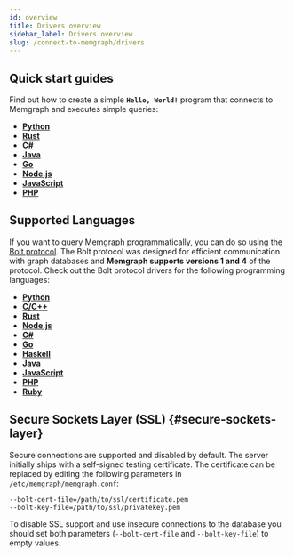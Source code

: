 ```yaml
---
id: overview
title: Drivers overview
sidebar_label: Drivers overview
slug: /connect-to-memgraph/drivers
---
```


## Quick start guides

Find out how to create a simple **`Hello, World!`** program that connects to
Memgraph and executes simple queries:

- **[Python](/connect-to-memgraph/drivers/python.md)**
- **[Rust](/connect-to-memgraph/drivers/rust.md)**
- **[C#](/connect-to-memgraph/drivers/c-sharp.md)**
- **[Java](/connect-to-memgraph/drivers/java.md)**
- **[Go](/connect-to-memgraph/drivers/go.md)**
- **[Node.js](/connect-to-memgraph/drivers/nodejs.md)**
- **[JavaScript](/connect-to-memgraph/drivers/javascript.md)**
- **[PHP](/connect-to-memgraph/drivers/php.md)**

## Supported Languages

If you want to query Memgraph programmatically, you can do so using the [Bolt
protocol](https://7687.org/). The Bolt protocol was designed for efficient
communication with graph databases and **Memgraph supports versions 1 and 4** of
the protocol. Check out the Bolt protocol drivers for the following programming
languages: 

- **[Python](https://github.com/memgraph/pymgclient)**
- **[C/C++](https://github.com/memgraph/mgclient)**
- **[Rust](https://github.com/memgraph/rsmgclient)**
- **[Node.js](https://github.com/neo4j/neo4j-javascript-driver)**
- **[C#](https://github.com/neo4j/neo4j-dotnet-driver)**
- **[Go](https://github.com/neo4j/neo4j-go-driver)**
- **[Haskell](https://github.com/zmactep/hasbolt)**
- **[Java](https://github.com/neo4j/neo4j-java-driver)**
- **[JavaScript](https://github.com/neo4j/neo4j-javascript-driver)**
- **[PHP](https://github.com/neo4j-php/Bolt)**
- **[Ruby](https://github.com/neo4jrb/neo4j)**

## Secure Sockets Layer (SSL) {#secure-sockets-layer}

Secure connections are supported and disabled by default. The server initially
ships with a self-signed testing certificate. The certificate can be replaced by
editing the following parameters in `/etc/memgraph/memgraph.conf`:

```
--bolt-cert-file=/path/to/ssl/certificate.pem
--bolt-key-file=/path/to/ssl/privatekey.pem
```

To disable SSL support and use insecure connections to the database you should
set both parameters (`--bolt-cert-file` and `--bolt-key-file`) to empty values.
